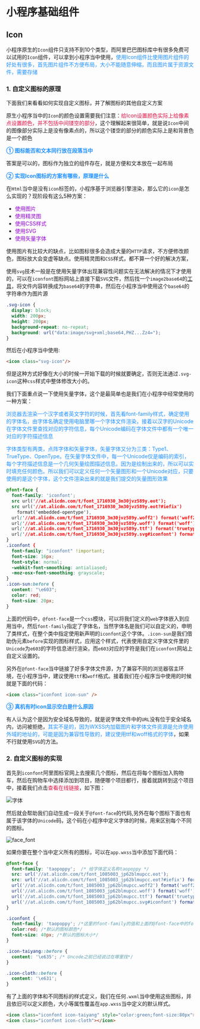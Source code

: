 # 小程序基础组件

## Icon
小程序原生的`Icon`组件只支持不到10个类型，而阿里巴巴图标库中有很多免费可以试用的`Icon`组件，可以拿到小程序当中使用，<font color=#1E90FF>使用Icon组件比使用图片组件的好处有很多，首先图片组件不方便布局，大小不能随意伸缩，而且图片属于资源文件，需要存储</font>

### 1. 自定义图标的原理
下面我们来看看如何实现自定义图标，并了解图标的其他自定义方案

原生小程序当中的`Icon`的颜色设置需要我们注意：<font color=#DD1144>给Icon设置颜色实际上给像素点设置颜色，并不包括中间镂空的部分</font>，这个理解起来很简单，就是说`Icon`中间的图像部分实际上是没有像素点的，所以这个镂空的部分的颜色实际上是和背景色是一个颜色

<font color=#1E90FF>**① 图标能否和文本同行放在段落当中**</font>

答案是可以的，图标作为独立的组件存在，就是方便和文本放在一起布局

<font color=#1E90FF>**② 实现Icon图标的方案有哪些，原理是什么**</font>

在`Html`当中是没有`icon`标签的，小程序基于浏览器引擎渲染，那么它的`icon`是怎么实现的？现阶段有这么5种方案：

+ <font color=#9400D3>使用图片</font>
+ <font color=#9400D3>使用精灵图</font>
+ <font color=#9400D3>使用CSS样式</font>
+ <font color=#9400D3>使用SVG</font>
+ <font color=#9400D3>使用矢量字体</font>

使用图片有比较大的缺点，比如图标很多会造成大量的`HTTP`请求，不方便修改颜色，图标放大会变虚等缺点。使用精灵图和`CSS`样式，都不算一个好的解决方案，

使用`svg`技术一般是在使用矢量字体出现兼容性问题实在无法解决的情况下才使用的，可以在`iconfont`图标网站上直接下载`SVG`文件，然后找一个`image2base64`的[工具](www.sojson.com/image2base64.html)，将文件内容转换成为`base64`的字符串，然后在小程序当中使用这个`base64`的字符串作为图片源
```css
.svg-icon {
  display: block;
  width: 200px;
  height: 200px;
  background-repeat: no-repeat;
  background: url("data:image/svg+xml;base64,PHZ...Zz4=");
}
```
然后在小程序当中使用:
```html
<icon class="svg-icon"/>
```
但是这种方式好像在大小的时候一开始下载的时候就要确定，否则无法通过`.svg-icon`这种`css`样式中整体修改大小的。

我们下面重点说一下使用矢量字体，这个是最简单也是我们在小程序中经常使用的一种方案：

<font color=#1E90FF>浏览器去渲染一个汉字或者英文字符的时候，首先看font-family样式，确定使用的字体名，由字体名确定使用电脑里哪一个字体文件渲染，接着以汉字的Unicode在字体文件里查找对应的字符信息，每个Unicode编码在字体文件中都有一个唯一对应的字符描述信息</font>

<font color=#1E90FF>字体类型有两类，点阵字体和矢量字体，矢量字体又分为三类：Type1、TrueType、OpenType。在矢量字体文件中，每一个Unicode仅是编码的索引，每个字符描述信息是一个几何矢量绘图描述信息。因为是绘制出来的，所以可以实时填充任何颜色。所以我们可以定义任何一个矢量图形和一个Unicode对应，只要使用的是这个字体，这个文件渲染出来的就是我们提交的矢量图形效果</font>

```css
@font-face {
  font-family: 'iconfont';
  src url('//at.alicdn.com/t/font_1716930_3m30jvz589y.eot');
  src url('//at.alicdn.com/t/font_1716930_3m30jvz589y.eot?#iefix')
    format('embedded-opentype'),
  url('//at.alicdn.com/t/font_1716930_3m30jvz589y.woff2') format('woff2'),
  url('//at.alicdn.com/t/font_1716930_3m30jvz589y.woff') format('woff'),
  url('//at.alicdn.com/t/font_1716930_3m30jvz589y.ttf') format('truetype'),
  url('//at.alicdn.com/t/font_1716930_3m30jvz589y.svg#iconfont') format('svg');
}
.iconfont {
  font-family: "iconfont" !important;
  font-size: 16px;
  font-style: normal;
  -webkit-font-smoothing: antialiased;
  -moz-osx-font-smoothing: grayscale;
}
.icon-sun:before {
  content: "\e603";
  color: red;
  font-size: 20px;
}
```
上面的代码中，`@font-face`是一个`css`模块，可以将我们定义的`web`字体嵌入到应用当中，然后`font-family`指定了字体名，当然字体名是我们可以自定义的，申明了类样式，在整个类中指定使用新声明的`iconfont`这个字体。`.icon-sun`是我们借助伪元素`before`实现的图标样式，应用这个样式，代表使用自定义字体文件里的`Unicode`为`e603`的字符信息进行渲染，而`e603`对应的字符是我们在`iconfont`网站上自定义设置的。

另外在`@font-face`当中链接了好多字体文件源，为了兼容不同的浏览器宿主环境，在小程序当中，建议使用`ttf`和`woff`格式。接着我们在小程序当中使用的时候就是下面的代码：
```html
<icon class="iconfont icon-sun" />
```

<font color=#1E90FF>**③ 真机有时icon显示空白是什么原因**</font>

有人认为这个是因为安全域名导致的，就是说字体文件中的`URL`没有位于安全域名内，访问被拒绝，<font color=#1E90FF>其实不是的，因为WXSS内加载图片和字体文件资源是允许使用外域的地址的，可能是因为兼容性导致的，建议使用ttf和woff格式的字体</font>，如果不行就使用`SVG`的方法。

### 2. 自定义图标的实现
首先到`iconfont`阿里图标官网上去搜索几个图标，然后在将每个图标加入购物车，然后在购物车中选择添加到项目，随便哪个项目都行，接着就跳转到这个项目中，接着我们点击<font color=#DD1144>查看在线链接</font>，如下图：

<img :src="$withBase('/weixinxiaochengxu_font_one.png')" alt="字体">

然后就会帮助我们自动生成一段关于`@font-face`的代码,另外在每个图标下面也有属于该字体的`Unicode`码，这个码在小程序中定义字体的时候，用来区别每个不同的图标。

<img :src="$withBase('/weixinxiaochengxu_font_two.png')" alt="face_font">

如果你要在整个当中定义所有的图标，可以在`app.wxss`当中添加下面代码：
```css
@font-face {
  font-family: 'taopoppy';  /* 给字体定义名称taopoppy */
  src: url('//at.alicdn.com/t/font_1085003_jp62blmupcc.eot');
  src: url('//at.alicdn.com/t/font_1085003_jp62blmupcc.eot?#iefix') format('embedded-opentype'),
  url('//at.alicdn.com/t/font_1085003_jp62blmupcc.woff2') format('woff2'),
  url('//at.alicdn.com/t/font_1085003_jp62blmupcc.woff') format('woff'),
  url('//at.alicdn.com/t/font_1085003_jp62blmupcc.ttf') format('truetype'),
  url('//at.alicdn.com/t/font_1085003_jp62blmupcc.svg#iconfont') format('svg');
}

.iconfont {
  font-family: 'taopoppy'; /*这里的font-family的值和上面的@font-face中的font-family的值保持一致*/
  color:red; /*默认的图标颜色*/
  font-size: 40px; /*默认的图标大小*/
}

.icon-taiyang::before {
  content: '\e635'; /* Uncode之前已经说过在哪里找*/
}

.icon-cloth::before {
  content: '\e631';
}
```
有了上面的字体和不同图标的样式定义，我们在任何`.wxml`当中使用这些图标，并且依旧可以定义颜色，大小等属性覆盖在`app.wxss`当中定义的默认样式。
```html
<icon class="iconfont icon-taiyang" style="color:green;font-size:80px"></icon>
<icon class="iconfont icon-cloth"></icon>
```
